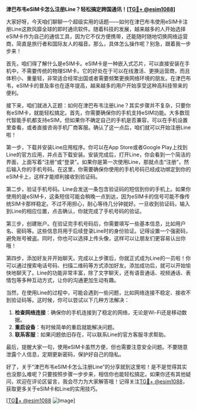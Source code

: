 **津巴布韦eSIM卡怎么注册Line？轻松搞定跨国通讯！[[TG💪+ @esim1088](https://t.me/s/esim1088)]**

大家好呀，今天咱们聊聊一个超级实用的话题——如何在津巴布韦使用eSIM卡注册Line这款风靡全球的即时通讯软件。随着科技的发展，越来越多的人开始选择eSIM卡作为自己的通信工具，因为它不仅方便携带，还能随时随地切换网络运营商，简直是旅行者和国际友人的福音。那么，具体怎么操作呢？别急，跟着我一步步来！

首先，咱们得了解什么是eSIM卡。eSIM卡是一种嵌入式芯片，可以直接安装在手机中，不需要传统的物理SIM卡。它的好处在于可以在线激活、更换运营商，而且体积小、重量轻，非常适合经常出国或者需要频繁更换网络环境的朋友。在津巴布韦，eSIM卡的普及率也在逐年提高，越来越多的用户开始享受这种高科技带来的便利。

接下来，咱们就进入正题：如何在津巴布韦注册Line？其实步骤并不复杂，只要你有eSIM卡，就能轻松搞定。首先，你需要确保你的手机支持eSIM功能。大多数现代智能手机都支持eSIM，但如果你不确定自己的手机是否兼容，可以在手机设置里查看，或者直接咨询手机厂商客服。确认了这一点后，咱们就可以开始注册Line啦！

第一步，下载并安装Line应用程序。你可以在App Store或者Google Play上找到Line的官方应用，并点击下载安装。安装完成后，打开Line，你会看到一个简洁的界面，上面写着“注册”或“登录”。如果你是第一次使用Line，那就点击“注册”，然后输入你的手机号码。在这里，你需要确保你使用的手机号码已经成功绑定到你的eSIM卡上，这样才能顺利接收到验证码。

第二步，验证手机号码。Line会发送一条包含验证码的短信到你的手机上。如果你使用的是eSIM卡，这条短信可能会稍晚一点到达，因为eSIM卡的信号可能不像传统SIM卡那样稳定。不过不用担心，耐心等待几分钟就好。一旦收到验证码，输入到Line的相应位置，点击确认，你就完成了手机号码的验证。

第三步，创建账户。在验证完手机号码后，你需要填写一些基本信息，比如用户名、密码等。这些信息将用于后续登录Line时的身份验证。记得设置一个强密码，避免账号被盗。同时，你也可以选择上传头像，这样可以让朋友们更容易认出你哦！

第四步，添加好友并开始聊天。完成以上步骤后，你就正式成为Line的一员啦！你可以通过搜索电话号码、扫描二维码等方式添加好友。添加成功后，就可以开始愉快地聊天了。Line的功能非常丰富，除了文字聊天，还有语音通话、视频通话、表情包等多种互动方式，让你的沟通更加生动有趣。

当然，在使用Line的过程中，可能会遇到一些问题，比如网络连接不稳定、接收不到验证码等。这时候，你可以尝试以下几种方法解决：

1. **检查网络连接**：确保你的手机连接到了稳定的网络，无论是Wi-Fi还是移动数据。
2. **重启设备**：有时候简单的重启就能解决问题。
3. **联系客服**：如果问题依旧存在，可以联系Line的官方客服寻求帮助。

最后，提醒大家一句，使用eSIM卡虽然方便，但也需要注意安全问题。不要随意泄露个人信息，定期更新密码，保护好自己的隐私。

好了，关于“津巴布韦eSIM卡怎么注册Line”的分享就到这里啦！是不是觉得其实也没那么难呢？只要按照步骤一步步来，相信你也能轻松搞定。如果你还有其他疑问，欢迎在评论区留言，我会尽力为大家解答哦！记得关注[TG💪+ @esim1088](https://t.me/s/esim1088)，获取更多关于eSIM卡和Line的实用技巧。

[[TG💪+ @esim1088](https://t.me/s/esim1088) ![Image](https://i.postimg.cc/4NQfJmqS/Snipaste-2025-05-13-00-14-12.png)]